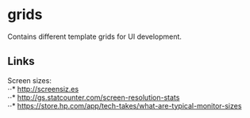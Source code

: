 # grids
Contains different template grids for UI development.

## Links
Screen sizes:  
⋅⋅* http://screensiz.es  
⋅⋅* http://gs.statcounter.com/screen-resolution-stats  
⋅⋅* https://store.hp.com/app/tech-takes/what-are-typical-monitor-sizes
